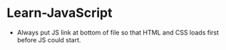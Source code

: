 # Learn-JavaScript

- Always put JS link at bottom of file so that HTML and CSS loads first before JS could start.
